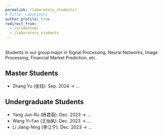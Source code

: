 ```yaml
---
permalink: /laboratory_students/
# title: Laboratory
author_profile: true
redirect_from: 
  - /studentmd/
  - /laboratory_students
---
```


<br />
Students in our group major in Signal Processing, Neural Networks, Image Processing, Financial Market Prediction, etc.

Master Students
--------
* Zhang Yu (张钰): Sep. 2024 -> …


Undergraduate Students
--------
* Yang Jun-Ru (杨君茹): Dec. 2023 -> …
* Wang Yi-Fan (王怡帆): Dec. 2023 -> …
* Li Jiang-Ning (李江宁): Dec. 2023 -> …

